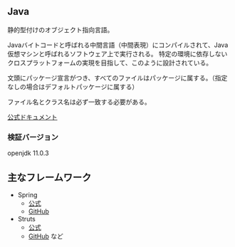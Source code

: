 ## Java
静的型付けのオブジェクト指向言語。

Javaバイトコードと呼ばれる中間言語（中間表現）にコンパイルされて、Java仮想マシンと呼ばれるソフトウェア上で実行される。
特定の環境に依存しないクロスプラットフォームの実現を目指して、このように設計されている。

文頭にパッケージ宣言がつき、すべてのファイルはパッケージに属する。（指定なしの場合はデフォルトパッケージに属する）

ファイル名とクラス名は必ず一致する必要がある。

[公式ドキュメント](https://www.oracle.com/technetwork/jp/java/javase/documentation/api-jsp-316041-ja.html)

### 検証バージョン
openjdk 11.0.3

## 主なフレームワーク
- Spring
  - [公式](https://spring.io/)
  - [GitHub](https://github.com/spring-projects/spring-framework)
- Struts
  - [公式](https://struts.apache.org/)
  - [GitHub](https://github.com/apache/struts)
など